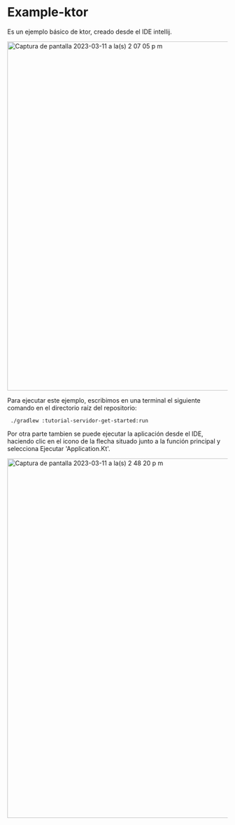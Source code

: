 # Example-ktor

Es un ejemplo básico de ktor, creado desde el IDE intellij.

<img width="796" alt="Captura de pantalla 2023-03-11 a la(s) 2 07 05 p m" src="https://user-images.githubusercontent.com/10421376/224509357-689d10c2-46ed-4782-8daf-9ce80e6028d9.png">

Para ejecutar este ejemplo, escribimos en una terminal el siguiente comando en el directorio raíz del repositorio:

<code> ./gradlew :tutorial-servidor-get-started:run </code>

Por otra parte tambien se puede ejecutar la aplicación desde el IDE, haciendo clic en el icono de la flecha situado junto a la función principal y selecciona Ejecutar 'Application.Kt'.

<img width="820" alt="Captura de pantalla 2023-03-11 a la(s) 2 48 20 p m" src="https://user-images.githubusercontent.com/10421376/224509322-6b4f5ce8-e30d-4895-9bbf-bf19b60d2050.png">
